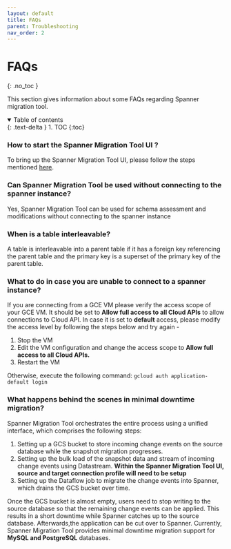 ```yaml
---
layout: default
title: FAQs
parent: Troubleshooting
nav_order: 2
---
```


# FAQs
{: .no_toc }

This section gives information about some FAQs regarding Spanner migration tool.

<details open markdown="block">
  <summary>
    Table of contents
  </summary>
  {: .text-delta }
1. TOC
{:toc}
</details>

### How to start the Spanner Migration Tool UI ?

To bring up the Spanner Migration Tool UI, please follow the steps mentioned [here](../install.md/#installation-guide).

### Can Spanner Migration Tool be used without connecting to the spanner instance?

Yes, Spanner Migration Tool can be used for schema assessment and modifications without connecting to the spanner instance

### When is a table interleavable?

A table is interleavable into a parent table if it has a foreign key referencing the parent table and the primary key is a superset of the primary key of the parent table.

### What to do in case you are unable to connect to a spanner instance?

If you are connecting from a GCE VM please verify the access scope of your GCE VM. It should be set to **Allow full access to all Cloud APIs** to allow connections to Cloud API. In case it is set to **default** access, please modify the access level by following the steps below and try again -

1. Stop the VM
2. Edit the VM configuration and change the access scope to **Allow full access to all Cloud APIs.**
3. Restart the VM

Otherwise, execute the following command: `gcloud auth application-default login`

### What happens behind the scenes in minimal downtime migration?

Spanner Migration Tool orchestrates the entire process using a unified interface, which comprises the following steps:

1. Setting up a GCS bucket to store incoming change events on the source database while the snapshot migration progresses.
2. Setting up the bulk load of the snapshot data and stream of incoming change events using Datastream. **Within the Spanner Migration Tool UI, source and target connection profile will need to be setup**
3. Setting up the Dataflow job to migrate the change events into Spanner, which drains the GCS bucket over time.

Once the GCS bucket is almost empty, users need to stop writing to the source database so that the remaining change events can be applied. This results in a short downtime while Spanner catches up to the source database. Afterwards,the application can be cut over to Spanner. Currently, Spanner Migration Tool provides minimal downtime migration support for **MySQL and PostgreSQL** databases.
